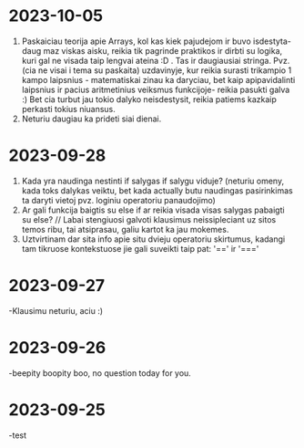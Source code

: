 # 2023-10-05
1. Paskaiciau teorija apie Arrays, kol kas kiek pajudejom ir buvo isdestyta- daug maz viskas aisku, reikia tik pagrinde praktikos ir dirbti su logika, kuri gal ne visada taip lengvai ateina :D . Tas ir daugiausiai stringa. Pvz.(cia ne visai i tema su paskaita) uzdavinyje, kur reikia surasti trikampio 1 kampo laipsnius - matematiskai zinau ka daryciau, bet kaip apipavidalinti laipsnius ir pacius aritmetinius veiksmus funkcijoje- reikia pasukti galva :) Bet cia turbut jau tokio dalyko neisdestysit, reikia patiems kazkaip perkasti tokius niuansus.
2. Neturiu daugiau ka prideti siai dienai.

# 2023-09-28
1. Kada yra naudinga nestinti if salygas if salygu viduje? (neturiu omeny, kada toks dalykas veiktu, bet kada actually butu naudingas pasirinkimas ta daryti vietoj pvz. loginiu operatoriu panaudojimo)
2. Ar gali funkcija baigtis su else if ar reikia visada visas salygas pabaigti su else?
// Labai stengiuosi galvoti klausimus neissipleciant uz sitos temos ribu, tai atsiprasau, galiu kartot ka jau mokemes. 
3. Uztvirtinam dar sita info apie situ dvieju operatoriu skirtumus, kadangi tam tikruose kontekstuose jie gali suveikti taip pat: '==' ir '==='

# 2023-09-27
-Klausimu neturiu, aciu :) 
# 2023-09-26
-beepity boopity boo, no question today for you.

# 2023-09-25
-test



